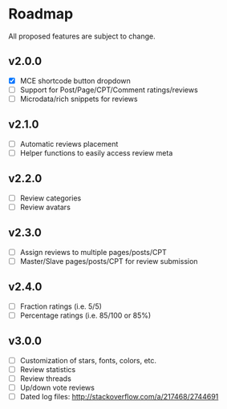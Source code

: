 # Roadmap

All proposed features are subject to change.

## v2.0.0
- [x] MCE shortcode button dropdown
- [ ] Support for Post/Page/CPT/Comment ratings/reviews
- [ ] Microdata/rich snippets for reviews

## v2.1.0
- [ ] Automatic reviews placement
- [ ] Helper functions to easily access review meta

## v2.2.0
- [ ] Review categories
- [ ] Review avatars

## v2.3.0
- [ ] Assign reviews to multiple pages/posts/CPT
- [ ] Master/Slave pages/posts/CPT for review submission

## v2.4.0
- [ ] Fraction ratings (i.e. 5/5)
- [ ] Percentage ratings (i.e. 85/100 or 85%)

## v3.0.0
- [ ] Customization of stars, fonts, colors, etc.
- [ ] Review statistics
- [ ] Review threads
- [ ] Up/down vote reviews
- [ ] Dated log files: http://stackoverflow.com/a/217468/2744691
